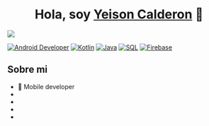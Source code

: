 <div align="center">
<h1 align="center">Hola, soy <a href="https://www.linkedin.com/in/yeisoncalderon/">Yeison Calderon</a> 👋</h1>
</div>
<img src="https://i.imgur.com/9ZMsDrN.png"> 

[![Android Developer](https://img.shields.io/badge/Mobile%20developer-orange)](https://www.linkedin.com/in/yeisoncalderon/)
[![Kotlin](https://img.shields.io/badge/Kotlin-green)](https://www.linkedin.com/in/yeisoncalderon/)
[![Java](https://img.shields.io/badge/Java-blue)](https://www.linkedin.com/in/yeisoncalderon/)
[![SQL](https://img.shields.io/badge/SQL-red)](https://www.linkedin.com/in/yeisoncalderon/)
[![Firebase](hhttps://img.shields.io/badge/Firebase-yellow)](https://www.linkedin.com/in/yeisoncalderon/)

## Sobre mi

- 📲 Mobile developer
- 
- 
- 
- 
<br>


<!--
**Sonyei888/Sonyei888** is a ✨ _special_ ✨ repository because its `README.md` (this file) appears on your GitHub profile.

Here are some ideas to get you started:

- 🔭 I’m currently working on ...
- 🌱 I’m currently learning ...
- 👯 I’m looking to collaborate on ...
- 🤔 I’m looking for help with ...
- 💬 Ask me about ...
- 📫 How to reach me: ...
- 😄 Pronouns: ...
- ⚡ Fun fact: ...
-->
